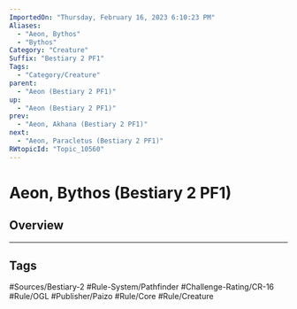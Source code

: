 ```yaml
---
ImportedOn: "Thursday, February 16, 2023 6:10:23 PM"
Aliases:
  - "Aeon, Bythos"
  - "Bythos"
Category: "Creature"
Suffix: "Bestiary 2 PF1"
Tags:
  - "Category/Creature"
parent:
  - "Aeon (Bestiary 2 PF1)"
up:
  - "Aeon (Bestiary 2 PF1)"
prev:
  - "Aeon, Akhana (Bestiary 2 PF1)"
next:
  - "Aeon, Paracletus (Bestiary 2 PF1)"
RWtopicId: "Topic_10560"
---
```

# Aeon, Bythos (Bestiary 2 PF1)
## Overview

---
## Tags
#Sources/Bestiary-2 #Rule-System/Pathfinder #Challenge-Rating/CR-16 #Rule/OGL #Publisher/Paizo #Rule/Core #Rule/Creature

